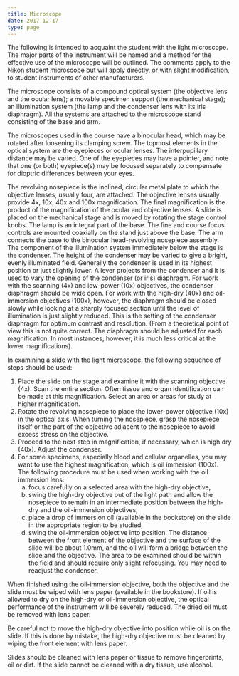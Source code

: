 ```yaml
---
title: Microscope
date: 2017-12-17
type: page
---
```

<div class="pagecontentbody">
<p>The following is intended to acquaint the student with the light microscope. The major parts of the instrument will be named and a method for the effective use of the microscope will be outlined. The comments apply to the Nikon student microscope but will apply directly, or with slight modification, to student instruments of other manufacturers.</p>

<p>The microscope consists of a compound optical system (the objective lens and the ocular lens); a movable specimen support (the mechanical stage); an illumination system (the lamp and the condenser lens with its iris diaphragm). All the systems are attached to the microscope stand consisting of the base and arm.</p>

<p>The microscopes used in the course have a binocular head, which may be rotated after loosening its clamping screw. The topmost elements in the optical system are the eyepieces or ocular lenses. The interpupillary distance may be varied. One of the eyepieces may have a pointer, and note that one (or both) eyepiece(s) may be focused separately to compensate for dioptric differences between your eyes.</p>

<p>The revolving nosepiece is the inclined, circular metal plate to which the objective lenses, usually four, are attached. The objective lenses usually provide 4x, 10x, 40x and 100x magnification. The final magnification is the product of the magnification of the ocular and objective lenses. A slide is placed on the mechanical stage and is moved by rotating the stage control knobs. The lamp is an integral part of the base. The fine and course focus controls are mounted coaxially on the stand just above the base. The arm connects the base to the binocular head-revolving nosepiece assembly. The component of the illumination system immediately below the stage is the condenser. The height of the condenser may be varied to give a bright, evenly illuminated field. Generally the condenser is used in its highest position or just slightly lower. A lever projects from the condenser and it is used to vary the opening of the condenser (or iris) diaphragm. For work with the scanning (4x) and low-power (10x) objectives, the condenser diaphragm should be wide open. For work with the high-dry (40x) and oil-immersion objectives (100x), however, the diaphragm should be closed slowly while looking at a sharply focused section until the level of illumination is just slightly reduced. This is the setting of the condenser diaphragm for optimum contrast and resolution. (From a theoretical point of view this is not quite correct. The diaphragm should be adjusted for each magnification. In most instances, however, it is much less critical at the lower magnifications).</p>

<p>In examining a slide with the light microscope, the following sequence of steps should be used:</p>


<ol>
<li>Place the slide on the stage and examine it with the scanning objective (4x). Scan the entire section. Often tissue and organ identification can be made at this magnification. Select an area or areas for study at higher magnification.</li>
<li>Rotate the revolving nosepiece to place the lower-power objective (10x) in the optical axis. When turning the nosepiece, grasp the nosepiece itself or the part of the objective adjacent to the nosepiece to avoid excess stress on the objective.</li>
<li>Proceed to the next step in magnification, if necessary, which is high dry (40x). Adjust the condenser.</li>
<li>For some specimens, especially blood and cellular organelles, you may want to use the highest magnification, which is oil immersion (100x). The following procedure must be used when working with the oil immersion lens:
<ol>
<li style="list-style-type:lower-alpha;">focus carefully on a selected area with the high-dry objective,</li>
<li style="list-style-type:lower-alpha;">swing the high-dry objective out of the light path and allow the nosepiece to remain in an intermediate position between the high-dry and the oil-immersion objectives,</li>
<li style="list-style-type:lower-alpha;">place a drop of immersion oil (available in the bookstore) on the slide in the appropriate region to be studied,</li>
<li style="list-style-type:lower-alpha;">swing the oil-immersion objective into position. The distance between the front element of the objective and the surface of the slide will be about 1.0mm, and the oil will form a bridge between the slide and the objective. The area to be examined should be within the field and should require only slight refocusing. You may need to readjust the condenser.</li>
</ol>
</li>
</ol>



<p>When finished using the oil-immersion objective, both the objective and the slide must be wiped with lens paper (available in the bookstore). If oil is allowed to dry on the high-dry or oil-immersion objective, the optical performance of the instrument will be severely reduced. The dried oil must be removed with lens paper.</p>

<p>Be careful not to move the high-dry objective into position while oil is on the slide. If this is done by mistake, the high-dry objective must be cleaned by wiping the front element with lens paper.</p>

<p>Slides should be cleaned with lens paper or tissue to remove fingerprints, oil or dirt. If the slide cannot be cleaned with a dry tissue, use alcohol. </p>
					</div>
